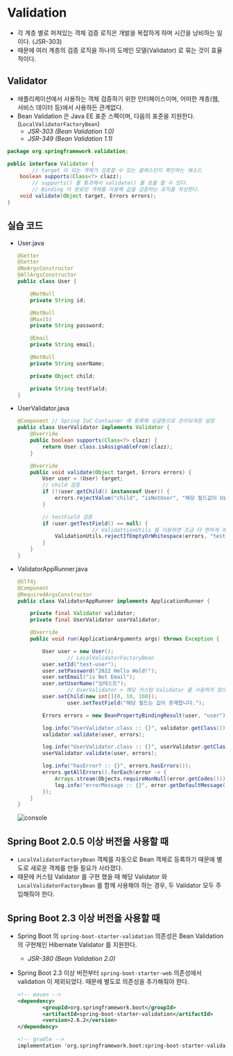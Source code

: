 # Validation

- 각 계층 별로 퍼져있는 객체 검증 로직은 개발을 복잡하게 하며 시간을 낭비하는 일이다. (JSR-303)
- 때문에 여러 계층의 검증 로직을 하나의 도메인 모델(Validator) 로 묶는 것이 효율적이다.

## Validator

- 애플리케이션에서 사용하는 객체 검증하기 위한 인터페이스이며, 어떠한 계층(웹, 서비스 데이터 등)에서 사용하든 관계없다.
- Bean Validation 은 Java EE 표준 스펙이며, 다음의 표준을 지원한다. (`LocalValidatorFactoryBean`)
    - *JSR-303 (Bean Validation 1.0)*
    - *JSR-349 (Bean Validation 1.1)*

```java
package org.springframework.validation;

public interface Validator {
		// target 이 되는 객체가 검증할 수 있는 클래스인지 확인하는 메소드
    boolean supports(Class<?> clazz);
		// supports() 를 통과해서 validate() 를 호출 할 수 있다.
		// Binding 이 완료된 객체를 이용해 값을 검증하는 로직을 작성한다.
    void validate(Object target, Errors errors);
}
```

## 실습 코드

- User.java
    
    ```java
    @Getter
    @Setter
    @NoArgsConstructor
    @AllArgsConstructor
    public class User {
    
        @NotNull
        private String id;
    
        @NotNull
        @Max(5)
        private String password;
    
        @Email
        private String email;
    
        @NotNull
        private String userName;
    
        private Object child;
    
        private String testField;
    }
    ```
    
- UserValidator.java
    
    ```java
    @Component // Spring IoC Container 에 등록해 싱글톤으로 관리되게끔 설정
    public class UserValidator implements Validator {
        @Override
        public boolean supports(Class<?> clazz) {
            return User.class.isAssignableFrom(clazz);
        }
    
        @Override
        public void validate(Object target, Errors errors) {
            User user = (User) target;
            // child 검증
            if (!(user.getChild() instanceof User)) {
                errors.rejectValue("child", "isNotUser", "해당 필드값이 User 객체가 아닙니다.");
            }
    
            // testField 검증
            if (user.getTestField() == null) {
    						// ValidattionUtils 를 이용하면 조금 더 편하게 에러를 바인딩할 수 있다.
                ValidationUtils.rejectIfEmptyOrWhitespace(errors, "testField", "notNull", "해당 필드값이 없거나 공백입니다.");
            }
        }
    }
    ```
    
- ValidatorAppRunner.java
    
    ```java
    @Slf4j
    @Component
    @RequiredArgsConstructor
    public class ValidatorAppRunner implements ApplicationRunner {
    
        private final Validator validator;
        private final UserValidator userValidator;
    
        @Override
        public void run(ApplicationArguments args) throws Exception {
    
            User user = new User();
    				// LocalValidatorFactoryBean
            user.setId("test-user");
            user.setPassword("2022 Hello Wold!");
            user.setEmail("is Not Email");
            user.setUserName("심테스트");
    				// UserValidator > 해당 커스텀 Validator 를 사용하지 않으면 child 필드는 검증되지 않는다.
            user.setChild(new int[]{0, 10, 100});
    				user.setTestField("해당 필드는 값이 존재합니다.");
    
            Errors errors = new BeanPropertyBindingResult(user, "user");
    
            log.info("UserValidator.class :: {}", validator.getClass());
            validator.validate(user, errors);
    
            log.info("UserValidator.class :: {}", userValidator.getClass());
            userValidator.validate(user, errors);
    
            log.info("hasError? :: {}", errors.hasErrors());
            errors.getAllErrors().forEach(error -> {
                Arrays.stream(Objects.requireNonNull(error.getCodes())).forEach(code -> log.info("errorCode :: {}", code));
                log.info("errorMessage :: {}", error.getDefaultMessage());
            });
        }
    }
    ```
    
    ![console](https://s3.us-west-2.amazonaws.com/secure.notion-static.com/46287242-e389-4b10-9807-5453be14dc25/Untitled.png?X-Amz-Algorithm=AWS4-HMAC-SHA256&X-Amz-Content-Sha256=UNSIGNED-PAYLOAD&X-Amz-Credential=AKIAT73L2G45EIPT3X45%2F20220112%2Fus-west-2%2Fs3%2Faws4_request&X-Amz-Date=20220112T213904Z&X-Amz-Expires=86400&X-Amz-Signature=36a28f5e1cf89ac7d35220a852dbfa59fce0b8622981a4821f61bb846ea9fcb4&X-Amz-SignedHeaders=host&response-content-disposition=filename%20%3D%22Untitled.png%22&x-id=GetObject)
    

## Spring Boot 2.0.5 이상 버전을 사용할 때

- `LocalValidatorFactoryBean` 객체를 자동으로 Bean 객체로 등록하기 때문에 별도로 새로운 객체를 만들 필요가 사라졌다.
- 때문에 커스텀 Validator 를 구현 했을 때 해당 Validator 와 `LocalValidatorFactoryBean` 를 함께 사용해야 하는 경우, 두 Validator 모두 주입해줘야 한다.

## Spring Boot 2.3 이상 버전을 사용할 때

- Spring Boot 의 `spring-boot-starter-validation` 의존성은 Bean Validation 의 구현체인 Hibernate Validator 를 지원한다.
    - *JSR-380 (Bean Validation 2.0)*
- Spring Boot 2.3 이상 버전부터 `spring-boot-starter-web` 의존성에서 validation 이 제외되었다. 때문에 별도로 의존성을 추가해줘야 한다.
    
    ```xml
    <!-- maven -->
    <dependency>
    		<groupId>org.springframework.boot</groupId>
    		<artifactId>spring-boot-starter-validation</artifactId>
    		<version>2.6.2</version>
    </dependency>
    
    <!-- gradle -->
    implementation 'org.springframework.boot:spring-boot-starter-validation:2.6.2'
    ```